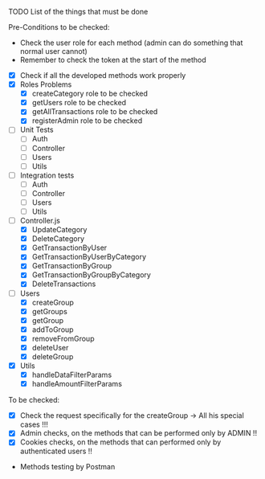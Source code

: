 TODO List of the things that must be done

Pre-Conditions to be checked:
- Check the user role for each method (admin can do something that normal user cannot)
- Remember to check the token at the start of the method

- [x] Check if all the developed methods work properly
- [x] Roles Problems 
  - [x] createCategory role to be checked
  - [x] getUsers role to be checked
  - [x] getAllTransactions role to be checked
  - [x] registerAdmin role to be checked
- [ ] Unit Tests
  - [ ] Auth
  - [ ] Controller
  - [ ] Users
  - [ ] Utils
- [ ] Integration tests
  - [ ] Auth
  - [ ] Controller
  - [ ] Users
  - [ ] Utils
- [ ] Controller.js
  - [x] UpdateCategory
  - [x] DeleteCategory
  - [x] GetTransactionByUser
  - [x] GetTransactionByUserByCategory
  - [x] GetTransactionByGroup
  - [x] GetTransactionByGroupByCategory
  - [x] DeleteTransactions
- [ ] Users
  - [x] createGroup
  - [x] getGroups
  - [x] getGroup
  - [x] addToGroup
  - [x] removeFromGroup
  - [x] deleteUser
  - [x] deleteGroup
- [x] Utils
  - [x] handleDataFilterParams
  - [x] handleAmountFilterParams

To be checked:
  - [x] Check the request specifically for the createGroup -> All his special cases !!!
  - [x] Admin checks, on the methods that can be performed only by ADMIN !!
  - [x] Cookies checks, on the methods that can performed only by authenticated users !!

- Methods testing by Postman
